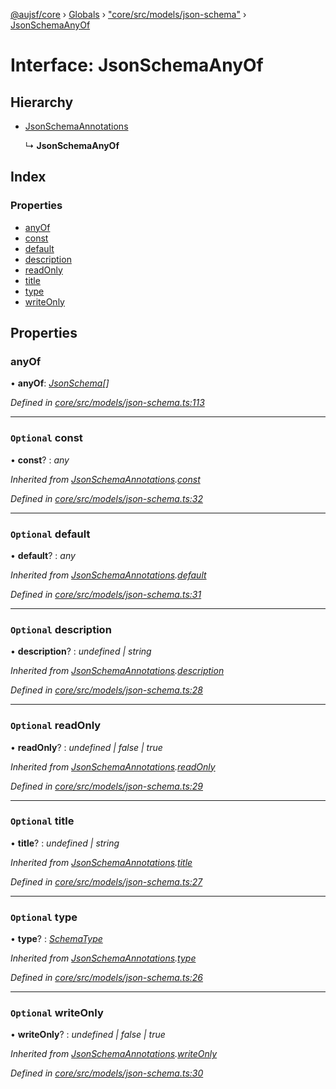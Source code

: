 [@aujsf/core](../README.md) › [Globals](../globals.md) › ["core/src/models/json-schema"](../modules/_core_src_models_json_schema_.md) › [JsonSchemaAnyOf](_core_src_models_json_schema_.jsonschemaanyof.md)

# Interface: JsonSchemaAnyOf

## Hierarchy

* [JsonSchemaAnnotations](_core_src_models_json_schema_.jsonschemaannotations.md)

  ↳ **JsonSchemaAnyOf**

## Index

### Properties

* [anyOf](_core_src_models_json_schema_.jsonschemaanyof.md#anyof)
* [const](_core_src_models_json_schema_.jsonschemaanyof.md#optional-const)
* [default](_core_src_models_json_schema_.jsonschemaanyof.md#optional-default)
* [description](_core_src_models_json_schema_.jsonschemaanyof.md#optional-description)
* [readOnly](_core_src_models_json_schema_.jsonschemaanyof.md#optional-readonly)
* [title](_core_src_models_json_schema_.jsonschemaanyof.md#optional-title)
* [type](_core_src_models_json_schema_.jsonschemaanyof.md#optional-type)
* [writeOnly](_core_src_models_json_schema_.jsonschemaanyof.md#optional-writeonly)

## Properties

###  anyOf

• **anyOf**: *[JsonSchema](../modules/_core_src_models_json_schema_.md#jsonschema)[]*

*Defined in [core/src/models/json-schema.ts:113](https://github.com/jbockle/au-jsonschema-form/blob/master/packages/core/src/models/json-schema.ts#L113)*

___

### `Optional` const

• **const**? : *any*

*Inherited from [JsonSchemaAnnotations](_core_src_models_json_schema_.jsonschemaannotations.md).[const](_core_src_models_json_schema_.jsonschemaannotations.md#optional-const)*

*Defined in [core/src/models/json-schema.ts:32](https://github.com/jbockle/au-jsonschema-form/blob/master/packages/core/src/models/json-schema.ts#L32)*

___

### `Optional` default

• **default**? : *any*

*Inherited from [JsonSchemaAnnotations](_core_src_models_json_schema_.jsonschemaannotations.md).[default](_core_src_models_json_schema_.jsonschemaannotations.md#optional-default)*

*Defined in [core/src/models/json-schema.ts:31](https://github.com/jbockle/au-jsonschema-form/blob/master/packages/core/src/models/json-schema.ts#L31)*

___

### `Optional` description

• **description**? : *undefined | string*

*Inherited from [JsonSchemaAnnotations](_core_src_models_json_schema_.jsonschemaannotations.md).[description](_core_src_models_json_schema_.jsonschemaannotations.md#optional-description)*

*Defined in [core/src/models/json-schema.ts:28](https://github.com/jbockle/au-jsonschema-form/blob/master/packages/core/src/models/json-schema.ts#L28)*

___

### `Optional` readOnly

• **readOnly**? : *undefined | false | true*

*Inherited from [JsonSchemaAnnotations](_core_src_models_json_schema_.jsonschemaannotations.md).[readOnly](_core_src_models_json_schema_.jsonschemaannotations.md#optional-readonly)*

*Defined in [core/src/models/json-schema.ts:29](https://github.com/jbockle/au-jsonschema-form/blob/master/packages/core/src/models/json-schema.ts#L29)*

___

### `Optional` title

• **title**? : *undefined | string*

*Inherited from [JsonSchemaAnnotations](_core_src_models_json_schema_.jsonschemaannotations.md).[title](_core_src_models_json_schema_.jsonschemaannotations.md#optional-title)*

*Defined in [core/src/models/json-schema.ts:27](https://github.com/jbockle/au-jsonschema-form/blob/master/packages/core/src/models/json-schema.ts#L27)*

___

### `Optional` type

• **type**? : *[SchemaType](../modules/_core_src_models_json_schema_.md#schematype)*

*Inherited from [JsonSchemaAnnotations](_core_src_models_json_schema_.jsonschemaannotations.md).[type](_core_src_models_json_schema_.jsonschemaannotations.md#optional-type)*

*Defined in [core/src/models/json-schema.ts:26](https://github.com/jbockle/au-jsonschema-form/blob/master/packages/core/src/models/json-schema.ts#L26)*

___

### `Optional` writeOnly

• **writeOnly**? : *undefined | false | true*

*Inherited from [JsonSchemaAnnotations](_core_src_models_json_schema_.jsonschemaannotations.md).[writeOnly](_core_src_models_json_schema_.jsonschemaannotations.md#optional-writeonly)*

*Defined in [core/src/models/json-schema.ts:30](https://github.com/jbockle/au-jsonschema-form/blob/master/packages/core/src/models/json-schema.ts#L30)*
